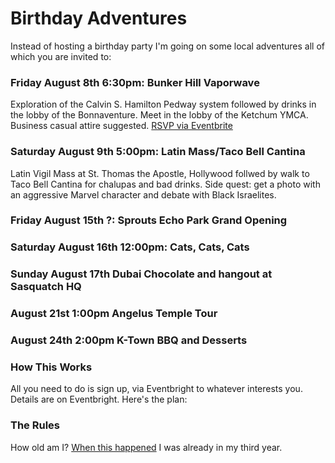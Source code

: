 # Birthday Adventures
Instead of hosting a birthday party I'm going on some local adventures all of which you are invited to:
### Friday August 8th 6:30pm: Bunker Hill Vaporwave 
Exploration of the Calvin S. Hamilton Pedway system followed by drinks in the lobby of the Bonnaventure. Meet in the lobby of the Ketchum YMCA. Business casual attire suggested. <a href="https://www.eventbrite.com/e/bunker-hill-vaporwave-tickets-1485576361889?aff=oddtdtcreator">RSVP via Eventbrite</a>
### Saturday August 9th 5:00pm: Latin Mass/Taco Bell Cantina
Latin Vigil Mass at St. Thomas the Apostle, Hollywood follwed by walk to Taco Bell Cantina for chalupas and bad drinks. Side quest: get a photo with an aggressive Marvel character and debate with Black Israelites. 
### Friday August 15th ?: Sprouts Echo Park Grand Opening
### Saturday August 16th 12:00pm: Cats, Cats, Cats
### Sunday August 17th Dubai Chocolate and hangout at Sasquatch HQ
### August 21st 1:00pm Angelus Temple Tour
### August 24th 2:00pm K-Town BBQ and Desserts
### How This Works
All you need to do is sign up, via Eventbright to whatever interests you. Details are on Eventbright. Here's the plan:

### The Rules
How old am I? <a href="https://youtu.be/n6R7-Npe1-U?si=nzxiz0z7zRDeSlVR">When this happened</a> I was already in my third year.


